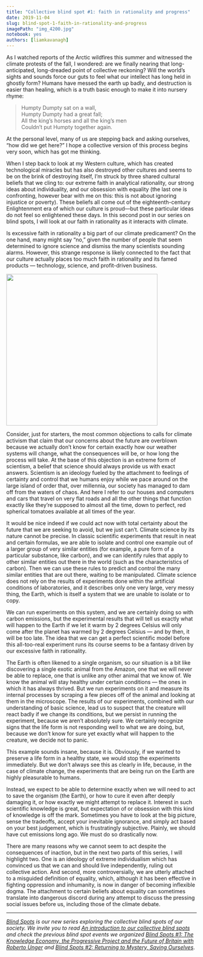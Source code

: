 ```yaml
---
title: "Collective blind spot #1: faith in rationality and progress"
date: 2019-11-04
slug: blind-spot-1-faith-in-rationality-and-progress
imagePath: "img_4200.jpg"
notebook: yes
authors: [liamkavanagh]
---
```


As I watched reports of the Arctic wildfires this summer and witnessed the climate protests of the fall, I wondered: are we finally nearing that long-anticipated, long-dreaded point of collective reckoning? Will the world’s sights and sounds force our guts to feel what our intellect has long held in ghostly form? Humans have messed the earth up badly, and destruction is easier than healing, which is a truth basic enough to make it into nursery rhyme:
 
> Humpty Dumpty sat on a wall,  
> Humpty Dumpty had a great fall;  
> All the king’s horses and all the king’s men  
> Couldn’t put Humpty together again.  
 
At the personal level, many of us are stepping back and asking ourselves, “how did we get here?” I hope a collective version of this process begins very soon, which has got me thinking.
 
When I step back to look at my Western culture, which has created technological miracles but has also destroyed other cultures and seems to be on the brink of destroying itself, I’m struck by three shared cultural beliefs that we cling to: our extreme faith in analytical rationality, our strong ideas about individuality, and our obsession with equality (the last one is confronting, however bear with me on this: this is not about ignoring injustice or poverty). These beliefs all come out of the eighteenth-century Enlightenment era of which our culture is proud—but these particular ideas do not feel so enlightened these days. In this second post in our series on blind spots, I will look at our faith in rationality as it interacts with climate.
 
Is excessive faith in rationality a big part of our climate predicament? On the one hand, many might say “no,” given the number of people that seem determined to ignore science and dismiss the many scientists sounding alarms. However, this strange response is likely connected to the fact that our culture actually places too much faith in rationality and its famed products — technology, science, and profit-driven business.
 
<img src="/images/img_4200.jpg" width="400">

Consider, just for starters, the most common objections to calls for climate activism that claim that our concerns about the future are overblown because we actually don’t know for certain exactly how our weather systems will change, what the consequences will be, or how long the process will take. At the base of this objection is an extreme form of scientism, a belief that science should always provide us with exact answers. Scientism is an ideology fueled by the attachment to feelings of certainty and control that we humans enjoy while we pace around on the large island of order that, over millennia, our society has managed to dam off from the waters of chaos. And here I refer to our houses and computers and cars that travel on very flat roads and all the other things that function exactly like they’re supposed to almost all the time, down to perfect, red spherical tomatoes available at all times of the year. 
 
It would be nice indeed if we could act now with total certainty about the future that we are seeking to avoid, but we just can’t. Climate science by its nature cannot be precise. In classic scientific experiments that result in neat and certain formulas, we are able to isolate and control one example out of a larger group of very similar entities (for example, a pure form of a particular substance, like carbon), and we can identify rules that apply to other similar entities out there in the world (such as the characteristics of carbon). Then we can use these rules to predict and control the many similar entities that are out there, waiting to be manipulated. Climate science does not rely on the results of experiments done within the artificial conditions of laboratories, and it describes only one very large, very messy thing, the Earth, which is itself a system that we are unable to isolate or to copy. 
 
We can run experiments on this system, and we are certainly doing so with carbon emissions, but the experimental results that will tell us exactly what will happen to the Earth if we let it warm by 2 degrees Celsius will only come after the planet has warmed by 2 degrees Celsius — and by then, it will be too late. The idea that we can get a perfect scientific model before this all-too-real experiment runs its course seems to be a fantasy driven by our excessive faith in rationality. 

 
The Earth is often likened to a single organism, so our situation is a bit like discovering a single exotic animal from the Amazon, one that we will never be able to replace, one that is unlike any other animal that we know of. We know the animal will stay healthy under certain conditions — the ones in which it has always thrived. But we run experiments on it and measure its internal processes by scraping a few pieces off of the animal and looking at them in the microscope. The results of our experiments, combined with our understanding of basic science, lead us to suspect that the creature will react badly if we change its conditions, but we persist in running the experiment, because we aren’t absolutely sure. We certainly recognize signs that the life form is not responding well to what we are doing, but, because we don’t know for sure yet exactly what will happen to the creature, we decide not to panic. 
 
This example sounds insane, because it is. Obviously, if we wanted to preserve a life form in a healthy state, we would stop the experiments immediately. But we don’t always see this as clearly in life, because, in the case of climate change, the experiments that are being run on the Earth are highly pleasurable to humans.
 
Instead, we expect to be able to determine exactly when we will need to act to save the organism (the Earth), or how to cure it even after deeply damaging it, or how exactly we might attempt to replace it. Interest in such scientific knowledge is great, but expectation of or obsession with this kind of knowledge is off the mark. Sometimes you have to look at the big picture, sense the tradeoffs, accept your inevitable ignorance, and simply act based on your best judgement, which is frustratingly subjective. Plainly, we should have cut emissions long ago. We must do so drastically now. 
 
There are many reasons why we cannot seem to act despite the consequences of inaction, but in the next two parts of this series, I will highlight two. One is an ideology of extreme individualism which has convinced us that we can and should live independently, ruling out collective action. And second, more controversially, we are utterly attached to a misguided definition of equality, which, although it has been effective in fighting oppression and inhumanity, is now in danger of becoming inflexible dogma. The attachment to certain beliefs about equality can sometimes translate into dangerous discord during any attempt to discuss the pressing social issues before us, including those of the climate debate. 
 
---

*[Blind Spots](https://artearthtech.com/institute/blind-spots/) is our new series exploring the collective
blind spots of our society. We invite you to read [An introduction to our collective blind spots](http://artearthtech.com/2019/10/25/introduction-to-our-collective-blind-spots/) and check the previous blind spot
events we organized [Blind Spots #1: The Knowledge Economy, the Progressive Project and the Future of Britain with Roberto Unger](https://artearthtech.com/2019/05/01/interview-roberto-unger/) and [Blind Spots #2: Returning to Mystery, Saving Ourselves](https://artearthtech.com/2019/04/17/blind-spots-2-returning-to-mystery/)*.


